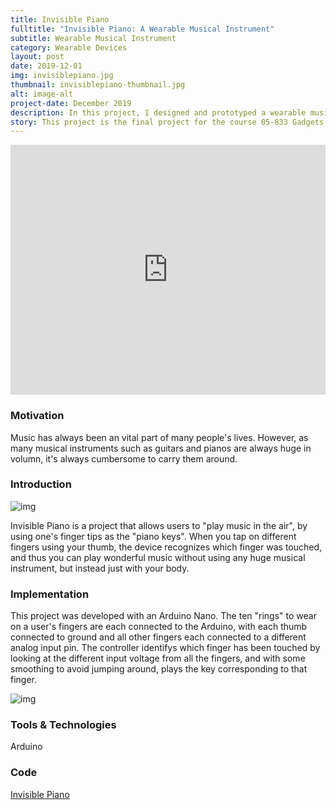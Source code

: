 ```yaml
---
title: Invisible Piano
fulltitle: "Invisible Piano: A Wearable Musical Instrument"
subtitle: Wearable Musical Instrument
category: Wearable Devices
layout: post
date: 2019-12-01
img: invisiblepiano.jpg
thumbnail: invisiblepiano-thumbnail.jpg
alt: image-alt
project-date: December 2019
description: In this project, I designed and prototyped a wearable musical instrument with Arduino - instead of pressing physical keys, you simply need to tap on finger tips to play music. 
story: This project is the final project for the course 05-833 Gadgets, Sensors and Activity Recognition, taught by <a href="https://www.cs.cmu.edu/~hudson/">Prof. Scott Hudson</a>.
---
```


<iframe width="100%" height="400" src="https://www.youtube.com/embed/UQiSj42o4Xg" frameborder="0" allow="accelerometer; autoplay; encrypted-media; gyroscope; picture-in-picture" allowfullscreen></iframe>

### Motivation

Music has always been an vital part of many people's lives. However, as many musical instruments such as guitars and pianos are always huge in volumn, it's always cumbersome to carry them around. 

### Introduction

![img]({{site.baseurl}}/img/projects/invisiblepiano/onhand.jpg)

Invisible Piano is a project that allows users to "play music in the air", by using one's finger tips as the "piano keys". When you tap on different fingers using your thumb, the device recognizes which finger was touched, and thus you can play wonderful music without using any huge musical instrument, but instead just with your body. 

### Implementation

This project was developed with an Arduino Nano. The ten "rings" to wear on a user's fingers are each connected to the Arduino, with each thumb connected to ground and all other fingers each connected to a different analog input pin. The controller identifys which finger has been touched by looking at the different input voltage from all the fingers, and with some smoothing to avoid jumping around, plays the key corresponding to that finger. 

![img]({{site.baseurl}}/img/projects/invisiblepiano/artifact.jpg)

### Tools & Technologies

Arduino

### Code

[Invisible Piano](https://github.com/judykong97/InvisiblePiano)
